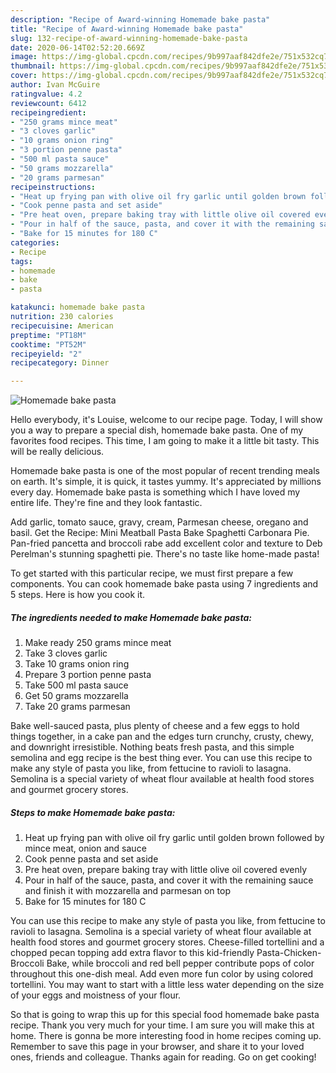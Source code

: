 ```yaml
---
description: "Recipe of Award-winning Homemade bake pasta"
title: "Recipe of Award-winning Homemade bake pasta"
slug: 132-recipe-of-award-winning-homemade-bake-pasta
date: 2020-06-14T02:52:20.669Z
image: https://img-global.cpcdn.com/recipes/9b997aaf842dfe2e/751x532cq70/homemade-bake-pasta-recipe-main-photo.jpg
thumbnail: https://img-global.cpcdn.com/recipes/9b997aaf842dfe2e/751x532cq70/homemade-bake-pasta-recipe-main-photo.jpg
cover: https://img-global.cpcdn.com/recipes/9b997aaf842dfe2e/751x532cq70/homemade-bake-pasta-recipe-main-photo.jpg
author: Ivan McGuire
ratingvalue: 4.2
reviewcount: 6412
recipeingredient:
- "250 grams mince meat"
- "3 cloves garlic"
- "10 grams onion ring"
- "3 portion penne pasta"
- "500 ml pasta sauce"
- "50 grams mozzarella"
- "20 grams parmesan"
recipeinstructions:
- "Heat up frying pan with olive oil fry garlic until golden brown followed by mince meat, onion and sauce"
- "Cook penne pasta and set aside"
- "Pre heat oven, prepare baking tray with little olive oil covered evenly"
- "Pour in half of the sauce, pasta, and cover it with the remaining sauce and finish it with mozzarella and parmesan on top"
- "Bake for 15 minutes for 180 C"
categories:
- Recipe
tags:
- homemade
- bake
- pasta

katakunci: homemade bake pasta 
nutrition: 230 calories
recipecuisine: American
preptime: "PT18M"
cooktime: "PT52M"
recipeyield: "2"
recipecategory: Dinner

---
```



![Homemade bake pasta](https://img-global.cpcdn.com/recipes/9b997aaf842dfe2e/751x532cq70/homemade-bake-pasta-recipe-main-photo.jpg)

Hello everybody, it's Louise, welcome to our recipe page. Today, I will show you a way to prepare a special dish, homemade bake pasta. One of my favorites food recipes. This time, I am going to make it a little bit tasty. This will be really delicious.

Homemade bake pasta is one of the most popular of recent trending meals on earth. It's simple, it is quick, it tastes yummy. It's appreciated by millions every day. Homemade bake pasta is something which I have loved my entire life. They're fine and they look fantastic.

Add garlic, tomato sauce, gravy, cream, Parmesan cheese, oregano and basil. Get the Recipe: Mini Meatball Pasta Bake Spaghetti Carbonara Pie. Pan-fried pancetta and broccoli rabe add excellent color and texture to Deb Perelman&#39;s stunning spaghetti pie. There&#39;s no taste like home-made pasta!


To get started with this particular recipe, we must first prepare a few components. You can cook homemade bake pasta using 7 ingredients and 5 steps. Here is how you cook it.

<!--inarticleads1-->

##### The ingredients needed to make Homemade bake pasta:

1. Make ready 250 grams mince meat
1. Take 3 cloves garlic
1. Take 10 grams onion ring
1. Prepare 3 portion penne pasta
1. Take 500 ml pasta sauce
1. Get 50 grams mozzarella
1. Take 20 grams parmesan


Bake well-sauced pasta, plus plenty of cheese and a few eggs to hold things together, in a cake pan and the edges turn crunchy, crusty, chewy, and downright irresistible. Nothing beats fresh pasta, and this simple semolina and egg recipe is the best thing ever. You can use this recipe to make any style of pasta you like, from fettucine to ravioli to lasagna. Semolina is a special variety of wheat flour available at health food stores and gourmet grocery stores. 

<!--inarticleads2-->

##### Steps to make Homemade bake pasta:

1. Heat up frying pan with olive oil fry garlic until golden brown followed by mince meat, onion and sauce
1. Cook penne pasta and set aside
1. Pre heat oven, prepare baking tray with little olive oil covered evenly
1. Pour in half of the sauce, pasta, and cover it with the remaining sauce and finish it with mozzarella and parmesan on top
1. Bake for 15 minutes for 180 C


You can use this recipe to make any style of pasta you like, from fettucine to ravioli to lasagna. Semolina is a special variety of wheat flour available at health food stores and gourmet grocery stores. Cheese-filled tortellini and a chopped pecan topping add extra flavor to this kid-friendly Pasta-Chicken-Broccoli Bake, while broccoli and red bell pepper contribute pops of color throughout this one-dish meal. Add even more fun color by using colored tortellini. You may want to start with a little less water depending on the size of your eggs and moistness of your flour. 

So that is going to wrap this up for this special food homemade bake pasta recipe. Thank you very much for your time. I am sure you will make this at home. There is gonna be more interesting food in home recipes coming up. Remember to save this page in your browser, and share it to your loved ones, friends and colleague. Thanks again for reading. Go on get cooking!
